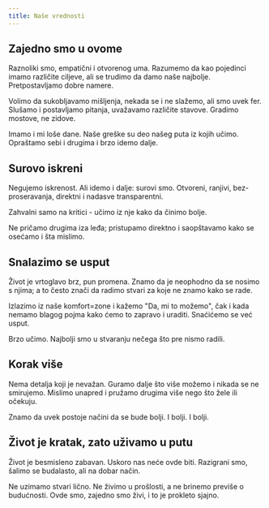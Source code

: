 ```yaml
---
title: Naše vrednosti
---
```


## Zajedno smo u ovome

Raznoliki smo, empatični i otvorenog uma. Razumemo da kao pojedinci imamo različite ciljeve, ali se trudimo da damo naše najbolje. Pretpostavljamo dobre namere. 

Volimo da sukobljavamo mišljenja, nekada se i ne slažemo, ali smo uvek fer. Slušamo i postavljamo pitanja, uvažavamo različite stavove. Gradimo mostove, ne zidove. 

Imamo i mi loše dane. Naše greške su deo našeg puta iz kojih učimo. Opraštamo sebi i drugima i brzo idemo dalje.


## Surovo iskreni

Negujemo iskrenost. Ali idemo i dalje: surovi smo. Otvoreni, ranjivi, bez-proseravanja, direktni i nadasve transparentni.

Zahvalni samo na kritici - učimo iz nje kako da činimo bolje.

Ne pričamo drugima iza leđa; pristupamo direktno i saopštavamo kako se osećamo i šta mislimo.


## Snalazimo se usput

Život je vrtoglavo brz, pun promena. Znamo da je neophodno da se nosimo s njima; a to često znači da radimo stvari za koje ne znamo kako se rade.

Izlazimo iz naše komfort=zone i kažemo "Da, mi to možemo", čak i kada nemamo blagog pojma kako ćemo to zapravo i uraditi. Snaćićemo se već usput.

Brzo učimo. Najbolji smo u stvaranju nečega što pre nismo radili.


## Korak više 

Nema detalja koji je nevažan. Guramo dalje što više možemo i nikada se ne smirujemo. Mislimo unapred i pružamo drugima više nego što žele ili očekuju. 

Znamo da uvek postoje načini da se bude bolji. I bolji. I bolji.


## Život je kratak, zato uživamo u putu 

Život je besmisleno zabavan. Uskoro nas neće ovde biti. Razigrani smo, šalimo se budalasto, ali na dobar način.

Ne uzimamo stvari lično. Ne živimo u prošlosti, a ne brinemo previše o budućnosti. Ovde smo, zajedno smo živi, i to je prokleto sjajno. 
